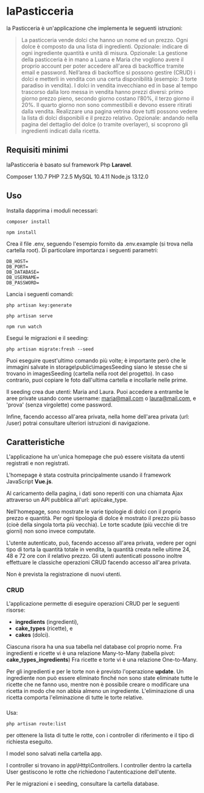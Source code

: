 # laPasticceria
la Pasticceria è un'applicazione che implementa le seguenti istruzioni:
> La pasticceria vende dolci che hanno un nome ed un prezzo. Ogni dolce è composto da una lista di ingredienti. Opzionale: indicare di ogni ingrediente quantità e unità di misura.
Opzionale: La gestione della pasticceria è in mano a Luana e Maria che vogliono avere il proprio account per poter accedere all'area di backoffice tramite email e password.
Nell’area di backoffice si possono gestire (CRUD) i dolci e metterli in vendita con una certa disponibilità (esempio: 3 torte paradiso in vendita). I dolci in vendita invecchiano ed in base al tempo trascorso dalla loro messa in vendita hanno prezzi diversi: primo giorno prezzo pieno, secondo giorno costano l’80%, il terzo giorno il 20%. Il quarto giorno non sono commestibili e devono essere ritirati dalla vendita.
Realizzare una pagina vetrina dove tutti possono vedere la lista di dolci disponibili e il
prezzo relativo.
Opzionale: andando nella pagina del dettaglio del dolce (o tramite overlayer), si scoprono
gli ingredienti indicati dalla ricetta.


## Requisiti minimi
laPasticceria è basato sul framework Php **Laravel**. 

Composer 1.10.7
PHP 7.2.5
MySQL 10.4.11 
Node.js 13.12.0


## Uso
Installa dapprima i moduli necessari:

```
composer install
```

```
npm install
```

Crea il file .env, seguendo l'esempio fornito da .env.example (si trova nella cartella root). Di particolare importanza i seguenti parametri:

```
DB_HOST=
DB_PORT=
DB_DATABASE=
DB_USERNAME=
DB_PASSWORD=
```

Lancia i seguenti comandi:
```
php artisan key:generate 
 ```

```
php artisan serve
 ```

```
npm run watch
 ```


Esegui le migrazioni e il seeding:

 ```
php artisan migrate:fresh --seed
 ```

Puoi eseguire quest'ultimo comando più volte; è importante però che le immagini salvate in storage\public\imagesSeeding siano le stesse che si trovano in  imagesSeeding (cartella nella root del progetto). In caso contrario, puoi copiare le foto dall'ultima cartella e incollarle nelle prime.

Il seeding crea due utenti: Maria and Laura. Puoi accedere a entrambe le aree private usando come username: maria@mail.com o laura@mail.com, e 'prova' (senza virgolette) come password.

Infine, facendo accesso all'area privata, nella home dell'area privata (url: /user) potrai consultare ulteriori istruzioni di navigazione.


## Caratteristiche
L'applicazione ha un'unica homepage che può essere visitata da utenti registrati e non registrati.

L'homepage è stata costruita principalmente usando il framework JavaScript **Vue.js**.

Al caricamento della pagina, i dati sono reperiti con una chiamata Ajax attraverso un API pubblica all'url: api/cake_type.

Nell'homepage, sono mostrate le varie tipologie di dolci con il proprio prezzo e quantità. Per ogni tipologia di dolce è mostrato il prezzo più basso (cioè della singola torta più vecchia). Le torte scadute (più vecchie di tre giorni) non sono invece computate.

L'utente autenticato, può, facendo accesso all'area privata, vedere per ogni tipo di torta la quantità totale in vendita, la quantità creata nelle ultime 24, 48 e 72 ore con il relativo prezzo.
Gli utenti autenticati possono inoltre effettuare le classiche operazioni CRUD facendo accesso all'area privata. 

Non è prevista la registrazione di nuovi utenti.

### CRUD ###
L'applicazione permette di eseguire operazioni CRUD per le seguenti risorse:
- **ingredients** (ingredienti),
- **cake_types** (ricette), e
- **cakes** (dolci).

Ciascuna risora ha una sua tabella nel database col proprio nome.
Fra ingredienti e ricette vi è una relazione Many-to-Many (tabella pivot: **cake_types_ingredients**)
Fra ricette e torte vi è una relazione One-to-Many.

Per gli ingredienti e per le torte non è previsto l'operazione **update**. 
Un ingrediente non può essere eliminato finché non sono state eliminate tutte le ricette che ne fanno uso, mentre non è possibile creare o modificare una ricetta in modo che non abbia almeno un ingrediente. 
L'eliminazione di una ricetta comporta l'eliminazione di tutte le torte relative.

###
Usa:
 ```
php artisan route:list
 ```


per ottenere la lista di tutte le rotte, con i controller di riferimento e il tipo di richiesta eseguito. 

I model sono salvati nella cartella app.

I controller si trovano in app\Http\Controllers. I controller dentro la cartella User gestiscono le rotte che richiedono l'autenticazione dell'utente.

Per le migrazioni e i seeding, consultare la cartella database.
